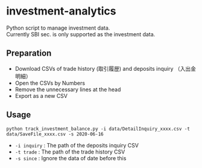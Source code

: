 # investment-analytics

Python script to manage investment data.  
Currently SBI sec. is only supported as the investment data.

## Preparation

- Download CSVs of trade history (取引履歴) and deposits inquiry （入出金明細）
- Open the CSVs by Numbers
- Remove the unnecessary lines at the head
- Export as a new CSV

## Usage

```
python track_investment_balance.py -i data/DetailInquiry_xxxx.csv -t data/SaveFile_xxxx.csv -s 2020-06-16
```

- `-i inquiry` : The path of the deposits inquiry CSV
- `-t trade` : The path of the trade history CSV
- `-s since` : Ignore the data of date before this
